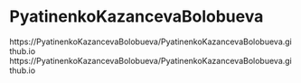# PyatinenkoKazancevaBolobueva
https://PyatinenkoKazancevaBolobueva/PyatinenkoKazancevaBolobueva.github.io
https://PyatinenkoKazancevaBolobueva/PyatinenkoKazancevaBolobueva.github.io


